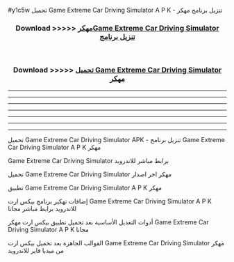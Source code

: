 #y1c5w تحميل Game Extreme Car Driving Simulator  A P K - تنزيل برنامج مهكر



<div align="center">
<h3>Download >>>>> <a href="https://runaway1.web.app/?sq=Game Extreme Car Driving Simulator ">مهكرGame Extreme Car Driving Simulator  تنزيل برنامج</a></h3><br>

<h3>Download >>>>> <a href="https://runaway1.web.app/?sq=Game Extreme Car Driving Simulator ">تحميل Game Extreme Car Driving Simulator  مهكر</a></h3>
</div>


----------------------------------------------------------

----------------------------------------------------------

----------------------------------------------------------

----------------------------------------------------------

----------------------------------------------------------

----------------------------------------------------------

----------------------------------------------------------

تحميل Game Extreme Car Driving Simulator  APK - تنزيل برنامج Game Extreme Car Driving Simulator  A P K مهكر

Game Extreme Car Driving Simulator  برابط مباشر للاندرويد

تحميل Game Extreme Car Driving Simulator  مهكر اخر اصدار

تطبيق Game Extreme Car Driving Simulator  A P K مهكر

إضافات تهكير برنامج بيكس ارت Game Extreme Car Driving Simulator  A P K للاندرويد برابط مباشر مجانا

أدوات التعديل الأساسية بعد تحميل تطبيق بيكس ارت مهكر Game Extreme Car Driving Simulator  A P K مجانا

القوالب الجاهزة بعد تحميل بيكس ارت Game Extreme Car Driving Simulator  مهكر من ميديا فاير للاندرويد


